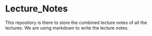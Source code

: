 # Lecture_Notes
This repository is there to store the combined lecture notes of all the lectures. We are using markdown to write the lecture notes.

